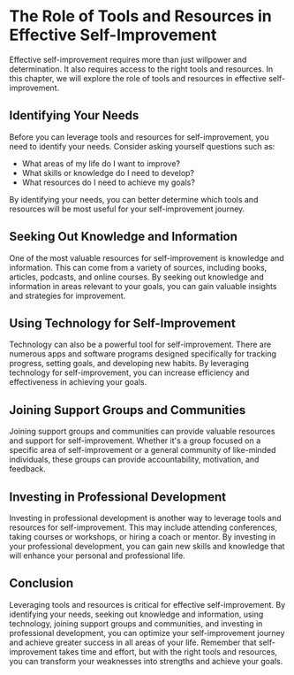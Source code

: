 The Role of Tools and Resources in Effective Self-Improvement
=============================================================================================================================

Effective self-improvement requires more than just willpower and determination. It also requires access to the right tools and resources. In this chapter, we will explore the role of tools and resources in effective self-improvement.

Identifying Your Needs
----------------------

Before you can leverage tools and resources for self-improvement, you need to identify your needs. Consider asking yourself questions such as:

* What areas of my life do I want to improve?
* What skills or knowledge do I need to develop?
* What resources do I need to achieve my goals?

By identifying your needs, you can better determine which tools and resources will be most useful for your self-improvement journey.

Seeking Out Knowledge and Information
-------------------------------------

One of the most valuable resources for self-improvement is knowledge and information. This can come from a variety of sources, including books, articles, podcasts, and online courses. By seeking out knowledge and information in areas relevant to your goals, you can gain valuable insights and strategies for improvement.

Using Technology for Self-Improvement
-------------------------------------

Technology can also be a powerful tool for self-improvement. There are numerous apps and software programs designed specifically for tracking progress, setting goals, and developing new habits. By leveraging technology for self-improvement, you can increase efficiency and effectiveness in achieving your goals.

Joining Support Groups and Communities
--------------------------------------

Joining support groups and communities can provide valuable resources and support for self-improvement. Whether it's a group focused on a specific area of self-improvement or a general community of like-minded individuals, these groups can provide accountability, motivation, and feedback.

Investing in Professional Development
-------------------------------------

Investing in professional development is another way to leverage tools and resources for self-improvement. This may include attending conferences, taking courses or workshops, or hiring a coach or mentor. By investing in your professional development, you can gain new skills and knowledge that will enhance your personal and professional life.

Conclusion
----------

Leveraging tools and resources is critical for effective self-improvement. By identifying your needs, seeking out knowledge and information, using technology, joining support groups and communities, and investing in professional development, you can optimize your self-improvement journey and achieve greater success in all areas of your life. Remember that self-improvement takes time and effort, but with the right tools and resources, you can transform your weaknesses into strengths and achieve your goals.
